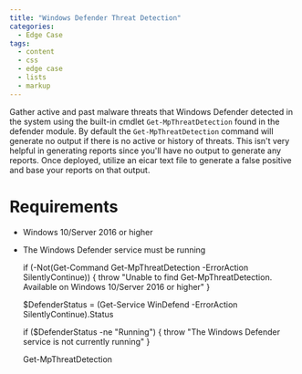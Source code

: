 ```yaml
---
title: "Windows Defender Threat Detection"
categories:
  - Edge Case
tags:
  - content
  - css
  - edge case
  - lists
  - markup
---
```


Gather active and past malware threats that Windows Defender detected in the system using the built-in cmdlet `Get-MpThreatDetection` found in the defender module. By default the `Get-MpThreatDetection` command will generate no output if there is no active or history of threats. This isn't very helpful in generating reports since you'll have no output to generate any reports. Once deployed, utilize an eicar text file to generate a false positive and base your reports on that output.

# Requirements

* Windows 10/Server 2016 or higher
* The Windows Defender service must be running


	if (-Not(Get-Command Get-MpThreatDetection -ErrorAction SilentlyContinue)) {
		throw "Unable to find Get-MpThreatDetection. Available on Windows 10/Server 2016 or higher"
	}

	$DefenderStatus = (Get-Service WinDefend -ErrorAction SilentlyContinue).Status

	if ($DefenderStatus -ne "Running") {
		throw "The Windows Defender service is not currently running"
	}

	Get-MpThreatDetection



